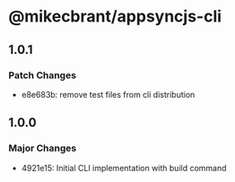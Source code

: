 # @mikecbrant/appsyncjs-cli

## 1.0.1

### Patch Changes

- e8e683b: remove test files from cli distribution

## 1.0.0

### Major Changes

- 4921e15: Initial CLI implementation with build command
